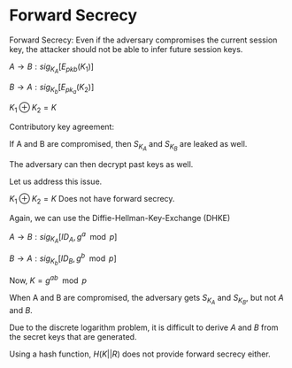 # Forward Secrecy

Forward Secrecy: Even if the adversary compromises the current session key, the
attacker should not be able to infer future session keys.

$A \rightarrow B: sig_{K_{A}} [E_{pkb}(K_1)]$

$B \rightarrow A: sig_{K_b} [E_{pk_{a}}(K_2)]$

$K_{1} \oplus K_{2} = K$

Contributory key agreement:

If A and B are compromised, then $S_{K_{A}}$ and $S_{K_{B}}$ are leaked as well.

The adversary can then decrypt past keys as well.

Let us address this issue.

$K_{1} \oplus K_{2} = K$ Does not have forward secrecy.

Again, we can use the Diffie-Hellman-Key-Exchange (DHKE)

$A \rightarrow B: sig_{K_{A}} [ID_A, g^{a}\mod{p}]$

$B \rightarrow A: sig_{K_b} [ID_B, g^{b}\mod{p}]$

Now, $K = g^{ab}\mod{p}$

When A and B are compromised, the adversary gets $S_{K_{A}}$ and $S_{K_{B}}$,
but not $A$ and $B$.

Due to the discrete logarithm problem, it is difficult to derive $A$ and $B$
from the secret keys that are generated.

Using a hash function, $H(K||R)$ does not provide forward secrecy either.




